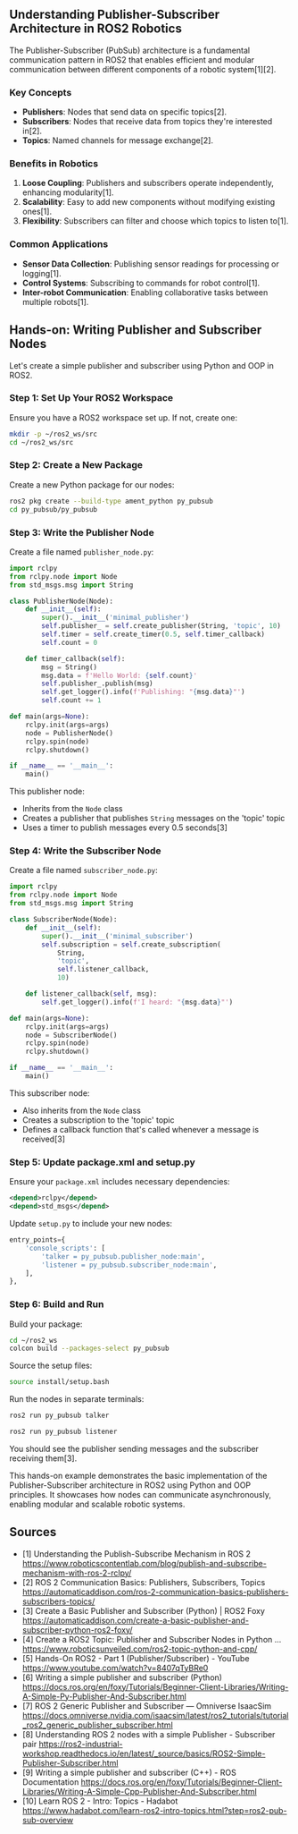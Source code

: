 ## Understanding Publisher-Subscriber Architecture in ROS2 Robotics

The Publisher-Subscriber (PubSub) architecture is a fundamental communication pattern in ROS2 that enables efficient and modular communication between different components of a robotic system[1][2].

### Key Concepts

- **Publishers**: Nodes that send data on specific topics[2].
- **Subscribers**: Nodes that receive data from topics they're interested in[2].
- **Topics**: Named channels for message exchange[2].

### Benefits in Robotics

1. **Loose Coupling**: Publishers and subscribers operate independently, enhancing modularity[1].
2. **Scalability**: Easy to add new components without modifying existing ones[1].
3. **Flexibility**: Subscribers can filter and choose which topics to listen to[1].

### Common Applications

- **Sensor Data Collection**: Publishing sensor readings for processing or logging[1].
- **Control Systems**: Subscribing to commands for robot control[1].
- **Inter-robot Communication**: Enabling collaborative tasks between multiple robots[1].

## Hands-on: Writing Publisher and Subscriber Nodes

Let's create a simple publisher and subscriber using Python and OOP in ROS2.

### Step 1: Set Up Your ROS2 Workspace

Ensure you have a ROS2 workspace set up. If not, create one:

```bash
mkdir -p ~/ros2_ws/src
cd ~/ros2_ws/src
```

### Step 2: Create a New Package

Create a new Python package for our nodes:

```bash
ros2 pkg create --build-type ament_python py_pubsub
cd py_pubsub/py_pubsub
```

### Step 3: Write the Publisher Node

Create a file named `publisher_node.py`:

```python
import rclpy
from rclpy.node import Node
from std_msgs.msg import String

class PublisherNode(Node):
    def __init__(self):
        super().__init__('minimal_publisher')
        self.publisher_ = self.create_publisher(String, 'topic', 10)
        self.timer = self.create_timer(0.5, self.timer_callback)
        self.count = 0

    def timer_callback(self):
        msg = String()
        msg.data = f'Hello World: {self.count}'
        self.publisher_.publish(msg)
        self.get_logger().info(f'Publishing: "{msg.data}"')
        self.count += 1

def main(args=None):
    rclpy.init(args=args)
    node = PublisherNode()
    rclpy.spin(node)
    rclpy.shutdown()

if __name__ == '__main__':
    main()
```

This publisher node:
- Inherits from the `Node` class
- Creates a publisher that publishes `String` messages on the 'topic' topic
- Uses a timer to publish messages every 0.5 seconds[3]

### Step 4: Write the Subscriber Node

Create a file named `subscriber_node.py`:

```python
import rclpy
from rclpy.node import Node
from std_msgs.msg import String

class SubscriberNode(Node):
    def __init__(self):
        super().__init__('minimal_subscriber')
        self.subscription = self.create_subscription(
            String,
            'topic',
            self.listener_callback,
            10)

    def listener_callback(self, msg):
        self.get_logger().info(f'I heard: "{msg.data}"')

def main(args=None):
    rclpy.init(args=args)
    node = SubscriberNode()
    rclpy.spin(node)
    rclpy.shutdown()

if __name__ == '__main__':
    main()
```

This subscriber node:
- Also inherits from the `Node` class
- Creates a subscription to the 'topic' topic
- Defines a callback function that's called whenever a message is received[3]

### Step 5: Update package.xml and setup.py

Ensure your `package.xml` includes necessary dependencies:

```xml
<depend>rclpy</depend>
<depend>std_msgs</depend>
```

Update `setup.py` to include your new nodes:

```python
entry_points={
    'console_scripts': [
        'talker = py_pubsub.publisher_node:main',
        'listener = py_pubsub.subscriber_node:main',
    ],
},
```

### Step 6: Build and Run

Build your package:

```bash
cd ~/ros2_ws
colcon build --packages-select py_pubsub
```

Source the setup files:

```bash
source install/setup.bash
```

Run the nodes in separate terminals:

```bash
ros2 run py_pubsub talker
```

```bash
ros2 run py_pubsub listener
```

You should see the publisher sending messages and the subscriber receiving them[3].

This hands-on example demonstrates the basic implementation of the Publisher-Subscriber architecture in ROS2 using Python and OOP principles. It showcases how nodes can communicate asynchronously, enabling modular and scalable robotic systems.

## Sources

- [1] Understanding the Publish-Subscribe Mechanism in ROS 2 https://www.roboticscontentlab.com/blog/publish-and-subscribe-mechanism-with-ros-2-rclpy/
- [2] ROS 2 Communication Basics: Publishers, Subscribers, Topics https://automaticaddison.com/ros-2-communication-basics-publishers-subscribers-topics/
- [3] Create a Basic Publisher and Subscriber (Python) | ROS2 Foxy https://automaticaddison.com/create-a-basic-publisher-and-subscriber-python-ros2-foxy/
- [4] Create a ROS2 Topic: Publisher and Subscriber Nodes in Python ... https://www.roboticsunveiled.com/ros2-topic-python-and-cpp/
- [5] Hands-On ROS2 - Part 1 (Publisher/Subscriber) - YouTube https://www.youtube.com/watch?v=8407qTyBRe0
- [6] Writing a simple publisher and subscriber (Python) https://docs.ros.org/en/foxy/Tutorials/Beginner-Client-Libraries/Writing-A-Simple-Py-Publisher-And-Subscriber.html
- [7] ROS 2 Generic Publisher and Subscriber — Omniverse IsaacSim https://docs.omniverse.nvidia.com/isaacsim/latest/ros2_tutorials/tutorial_ros2_generic_publisher_subscriber.html
- [8] Understanding ROS 2 nodes with a simple Publisher - Subscriber pair https://ros2-industrial-workshop.readthedocs.io/en/latest/_source/basics/ROS2-Simple-Publisher-Subscriber.html
- [9] Writing a simple publisher and subscriber (C++) - ROS Documentation https://docs.ros.org/en/foxy/Tutorials/Beginner-Client-Libraries/Writing-A-Simple-Cpp-Publisher-And-Subscriber.html
- [10] Learn ROS 2 - Intro: Topics - Hadabot https://www.hadabot.com/learn-ros2-intro-topics.html?step=ros2-pub-sub-overview
